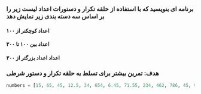 ### برنامه ای بنویسید که با استفاده از حلقه تکرار و دستورات اعداد لیست زیر را بر اساس سه دسته بندی زیر نمایش دهد
#### اعداد کوچکتر از ۱۰۰
#### اعداد بین ۱۰۰ تا ۳۰۰
#### اعداد اعداد بزرگتر از ۳۰۰
### هدف: تمرین بیشتر برای تسلط به حلقه تکرار و دستور شرطی
```Python
numbers = [15, 65, 45, 12.5, 34, 654, 6.45, 71.55, 234, 462, 786, 45, 980, 145]
```
